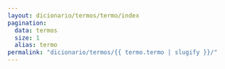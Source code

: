 ```yaml
---
layout: dicionario/termos/termo/index
pagination:
  data: termos
  size: 1
  alias: termo
permalink: "dicionario/termos/{{ termo.termo | slugify }}/"
---
```

